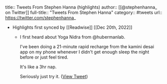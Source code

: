title:: Tweets From Stephen Hanna (highlights)
author:: [[@stephenhanna_ on Twitter]]
full-title:: "Tweets From Stephen Hanna"
category:: #tweets
url:: https://twitter.com/stephenhanna_

- Highlights first synced by [[Readwise]] [[Dec 20th, 2022]]
	- I first heard about Yoga Nidra from @hubermanlab. 
	  
	  I've been doing a 21-minute rapid recharge from the kamini desai app on my phone whenever I didn't get enough sleep the night before or just feel tired. 
	  
	  It's like a 3hr nap. 
	  
	  Seriously just try it. ([View Tweet](https://twitter.com/stephenhanna_/status/1604476636723912704))